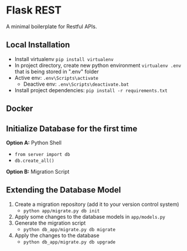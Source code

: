 # Flask REST

A minimal boilerplate for Restful APIs.

## Local Installation
- Install virtualenv `pip install virtualenv`
- In project directory, create new python environment `virtualenv .env` that is being stored in ".env" folder
- Active env: `.env\Scripts\activate`
	- Deactive env: `.env\Scripts\deactivate.bat`
- Install project dependencies: `pip install -r requirements.txt`


## Docker

## Initialize Database for the first time
**Option A:** Python Shell
- `from server import db`
- `db.create_all()`

**Option B:** Migration Script


## Extending the Database Model

1. Create a migration repository (add it to your version control system)
    - `python app/migrate.py db init`
2. Apply some changes to the database models in `app/models.py`
3. Generate the migration script
    - `python db_app/migrate.py db migrate`
4. Apply the changes to the database
    - `python db_app/migrate.py db upgrade`
